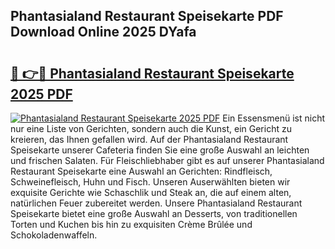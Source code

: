 ## Phantasialand Restaurant Speisekarte PDF Download Online 2025 DYafa

# <h2><a href="http://gc7yg6.nevu.top/?p=Phantasialand+Restaurant+Speisekarte">🔗 👉🔴 Phantasialand Restaurant Speisekarte 2025 PDF</a></h2>

[![Phantasialand Restaurant Speisekarte 2025 PDF](https://i.imgur.com/dBaPXMq.png)](http://gc7yg6.nevu.top/?p=Phantasialand+Restaurant+Speisekarte)
Ein Essensmenü ist nicht nur eine Liste von Gerichten, sondern auch die Kunst, ein Gericht zu kreieren, das Ihnen gefallen wird. Auf der Phantasialand Restaurant Speisekarte unserer Cafeteria finden Sie eine große Auswahl an leichten und frischen Salaten. Für Fleischliebhaber gibt es auf unserer Phantasialand Restaurant Speisekarte eine Auswahl an Gerichten: Rindfleisch, Schweinefleisch, Huhn und Fisch. Unseren Auserwählten bieten wir exquisite Gerichte wie Schaschlik und Steak an, die auf einem alten, natürlichen Feuer zubereitet werden. Unsere Phantasialand Restaurant Speisekarte bietet eine große Auswahl an Desserts, von traditionellen Torten und Kuchen bis hin zu exquisiten Crème Brûlée und Schokoladenwaffeln.
